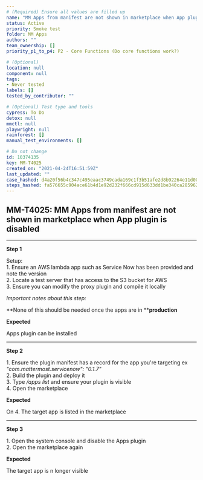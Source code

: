 ```yaml
---
# (Required) Ensure all values are filled up
name: "MM Apps from manifest are not shown in marketplace when App plugin is disabled"
status: Active
priority: Smoke test
folder: MM Apps
authors: ""
team_ownership: []
priority_p1_to_p4: P2 - Core Functions (Do core functions work?)

# (Optional)
location: null
component: null
tags:
- Never tested
labels: []
tested_by_contributor: ""

# (Optional) Test type and tools
cypress: To Do
detox: null
mmctl: null
playwright: null
rainforest: []
manual_test_environments: []

# Do not change
id: 10374135
key: MM-T4025
created_on: "2021-04-24T16:51:59Z"
last_updated: ""
case_hashed: d4a20f56b4c347c495eaac3749cada169c1f3b51afe2d8b92264e11d00def1eb60b8210af983760b30b5ad46b354af6c
steps_hashed: fa576655c904ace61b4d1e92d232f666cd915d633dd1be340ca2859623998ace53aedd255ab19906276abaefab15903e
---
```


<!-- (Auto-generated) Based on frontmatter's "key" and "name" -->

## MM-T4025: MM Apps from manifest are not shown in marketplace when App plugin is disabled

---

**Step 1**

Setup:\
1\. Ensure an AWS lambda app such as Service Now has been provided and note the version\
2\. Locate a test server that has access to the S3 bucket for AWS\
3\. Ensure you can modify the proxy plugin and compile it locally

_Important notes about this step:_

\*\*None of this should be needed once the apps are in \*\***production**

**Expected**

Apps plugin can be installed

---

**Step 2**

1\. Ensure the plugin manifest has a record for the app you're targeting ex _"com.mattermost.servicenow": "0.1.7"_\
2\. Build the plugin and deploy it\
3\. Type _/apps list_ and ensure your plugin is visible\
4\. Open the marketplace

**Expected**

On 4. The target app is listed in the marketplace

---

**Step 3**

1\. Open the system console and disable the Apps plugin\
2\. Open the marketplace again

**Expected**

The target app is n longer visible
